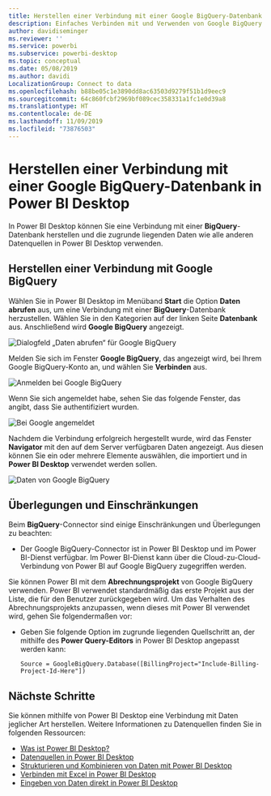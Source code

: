 ```yaml
---
title: Herstellen einer Verbindung mit einer Google BigQuery-Datenbank in Power BI Desktop
description: Einfaches Verbinden mit und Verwenden von Google BigQuery in Power BI Desktop
author: davidiseminger
ms.reviewer: ''
ms.service: powerbi
ms.subservice: powerbi-desktop
ms.topic: conceptual
ms.date: 05/08/2019
ms.author: davidi
LocalizationGroup: Connect to data
ms.openlocfilehash: b88be05c1e3890dd8ac63503d9279f51b1d9eec9
ms.sourcegitcommit: 64c860fcbf2969bf089cec358331a1fc1e0d39a8
ms.translationtype: HT
ms.contentlocale: de-DE
ms.lasthandoff: 11/09/2019
ms.locfileid: "73876503"
---
```

# <a name="connect-to-a-google-bigquery-database-in-power-bi-desktop"></a>Herstellen einer Verbindung mit einer Google BigQuery-Datenbank in Power BI Desktop
In Power BI Desktop können Sie eine Verbindung mit einer **BigQuery**-Datenbank herstellen und die zugrunde liegenden Daten wie alle anderen Datenquellen in Power BI Desktop verwenden.

## <a name="connect-to-google-bigquery"></a>Herstellen einer Verbindung mit Google BigQuery
Wählen Sie in Power BI Desktop im Menüband **Start** die Option **Daten abrufen** aus, um eine Verbindung mit einer **BigQuery**-Datenbank herzustellen. Wählen Sie in den Kategorien auf der linken Seite **Datenbank** aus. Anschließend wird **Google BigQuery** angezeigt.

![Dialogfeld „Daten abrufen“ für Google BigQuery](media/desktop-connect-bigquery/connect_bigquery_01.png)

Melden Sie sich im Fenster **Google BigQuery**, das angezeigt wird, bei Ihrem Google BigQuery-Konto an, und wählen Sie **Verbinden** aus.

![Anmelden bei Google BigQuery](media/desktop-connect-bigquery/connect_bigquery_02.png)

Wenn Sie sich angemeldet habe, sehen Sie das folgende Fenster, das angibt, dass Sie authentifiziert wurden. 

![Bei Google angemeldet](media/desktop-connect-bigquery/connect_bigquery_02b.png)

Nachdem die Verbindung erfolgreich hergestellt wurde, wird das Fenster **Navigator** mit den auf dem Server verfügbaren Daten angezeigt. Aus diesen können Sie ein oder mehrere Elemente auswählen, die importiert und in **Power BI Desktop** verwendet werden sollen.

![Daten von Google BigQuery](media/desktop-connect-bigquery/connect_bigquery_03.png)

## <a name="considerations-and-limitations"></a>Überlegungen und Einschränkungen
Beim **BigQuery**-Connector sind einige Einschränkungen und Überlegungen zu beachten:

* Der Google BigQuery-Connector ist in Power BI Desktop und im Power BI-Dienst verfügbar. Im Power BI-Dienst kann über die Cloud-zu-Cloud-Verbindung von Power BI auf Google BigQuery zugegriffen werden.

Sie können Power BI mit dem **Abrechnungsprojekt** von Google BigQuery verwenden. Power BI verwendet standardmäßig das erste Projekt aus der Liste, die für den Benutzer zurückgegeben wird. Um das Verhalten des Abrechnungsprojekts anzupassen, wenn dieses mit Power BI verwendet wird, gehen Sie folgendermaßen vor:

 * Geben Sie folgende Option im zugrunde liegenden Quellschritt an, der mithilfe des **Power Query-Editors** in Power BI Desktop angepasst werden kann:

    ```Source = GoogleBigQuery.Database([BillingProject="Include-Billing-Project-Id-Here"])```

## <a name="next-steps"></a>Nächste Schritte
Sie können mithilfe von Power BI Desktop eine Verbindung mit Daten jeglicher Art herstellen. Weitere Informationen zu Datenquellen finden Sie in folgenden Ressourcen:

* [Was ist Power BI Desktop?](desktop-what-is-desktop.md)
* [Datenquellen in Power BI Desktop](desktop-data-sources.md)
* [Strukturieren und Kombinieren von Daten mit Power BI Desktop](desktop-shape-and-combine-data.md)
* [Verbinden mit Excel in Power BI Desktop](desktop-connect-excel.md)   
* [Eingeben von Daten direkt in Power BI Desktop](desktop-enter-data-directly-into-desktop.md)   

